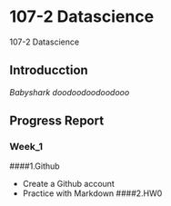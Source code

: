# 107-2 Datascience
107-2 Datascience

## Introducction
*Babyshark doodoodoodoodooo*

## Progress Report
### Week_1
####1.Github
* Create a Github account
* Practice with Markdown
####2.HW0

